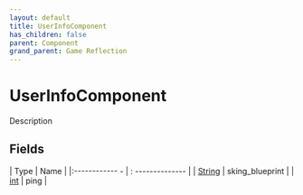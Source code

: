 ```yaml
---
layout: default
title: UserInfoComponent
has_children: false
parent: Component
grand_parent: Game Reflection
---
```

# UserInfoComponent
Description 

## Fields
| Type | Name |
|:------------ - | : -------------- |
| [String](game-reflection/components/string.md) | sking_blueprint |
| [int](game-reflection/enums/int.md) | ping |
